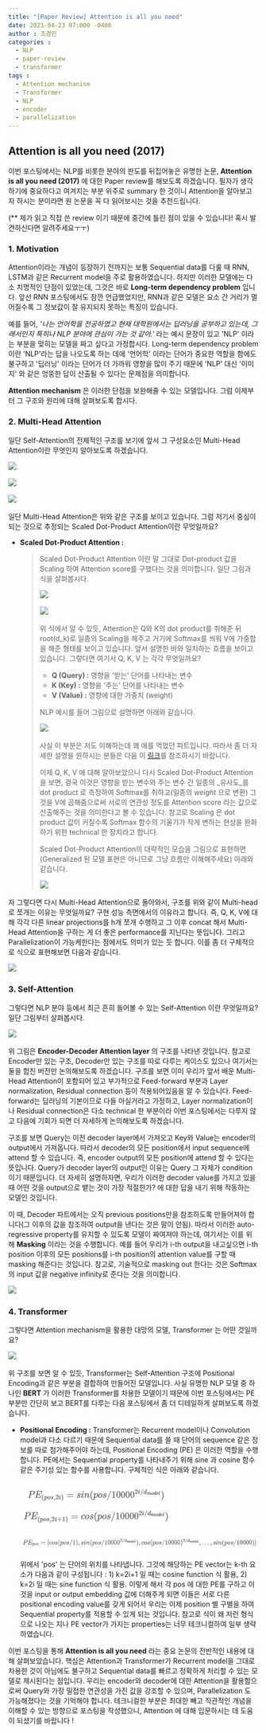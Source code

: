 ```yaml
---
title: "[Paper Review] Attention is all you need"
date: 2021-04-23 07:000 -0400
author : 조경민
categories :
  - NLP
  - paper-review
  - transformer
tags :
  - Attention mechanism
  - Transformer
  - NLP
  - encoder
  - parallelization
---
```


## Attention is all you need (2017)

이번 포스팅에서는 NLP를 비롯한 분야의 판도를 뒤집어놓은 유명한 논문, **Attention is all you need (2017)** 에 대한 Paper review를 해보도록 하겠습니다. 필자가 생각하기에 중요하다고 여겨지는 부분 위주로 summary 한 것이니 Attention을 알아보고자 하시는 분이라면 원 논문을 꼭 다 읽어보시는 것을 추천드립니다.

(** 제가 읽고 직접 쓴 review 이기 때문에 중간에 틀린 점이 있을 수 있습니다! 혹시 발견하신다면 알려주세요ㅜㅜ)



### 1. Motivation

Attention이라는 개념이 등장하기 전까지는 보통 Sequential data를 다룰 때 RNN, LSTM과 같은 Recurrent model을 주로 활용하였습니다. 하지만 이러한 모델에는 다소 치명적인 단점이 있었는데, 그것은 바로 **Long-term dependency problem** 입니다. 앞선 RNN 포스팅에서도 잠깐 언급했었지만, RNN과 같은 모델은 요소 간 거리가 멀어질수록 그 정보값이 잘 유지되지 못하는 특징이 있습니다.

예를 들어, _'나는 언어학을 전공하였고 현재 대학원에서는 딥러닝을 공부하고 있는데, 그래서인지 특히나 NLP 분야에 관심이 가는 것 같아.'_ 라는 예시 문장이 있고 'NLP' 이라는 부분을 맞히는 모델을 짜고 싶다고 가정합시다. Long-term dependency problem 이란 'NLP'라는 답을 나오도록 하는 데에 '언어학' 이라는 단어가 중요한 역할을 함에도 불구하고 '딥러닝' 이라는 단어가 더 가까워 영향을 많이 주기 때문에 'NLP' 대신 '이미지' 와 같은 엉뚱한 답이 산출될 수 있다는 문제점을 의미합니다.

**Attention mechanism** 은 이러한 단점을 보완해줄 수 있는 모델입니다. 그럼 이제부터 그 구조와 원리에 대해 살펴보도록 합시다.



### 2. Multi-Head Attention

일단 Self-Attention의 전체적인 구조를 보기에 앞서 그 구성요소인 Multi-Head Attention이란 무엇인지 알아보도록 하겠습니다.

![](https://pozalabs.github.io/assets/images/mha.PNG)

![](https://i0.wp.com/rubikscode.net/wp-content/uploads/2019/08/image-7.png?resize=549%2C115&ssl=1)

![](https://pozalabs.github.io/assets/images/multi%20head.png)



일단 Multi-Head Attention은 위와 같은 구조를 보이고 있습니다. 그럼 저기서 중심이 되는 것으로 추정되는 Scaled Dot-Product Attention이란 무엇일까요?



- **Scaled Dot-Product Attention :** 

  > Scaled Dot-Product Attention 이란 말 그대로 Dot-product 값을 Scaling 하여 Attention score를 구했다는 것을 의미합니다. 일단 그림과 식을 살펴봅시다.
  >
  > ![](https://pozalabs.github.io/assets/images/sdpa.PNG)
  >
  > ![](https://miro.medium.com/max/372/1*1K-KmzrFUZWh5aVu61Be1g.png)
  >
  > 위 식에서 알 수 있듯, Attention은 Q와 K의 dot product를 취해준 뒤 root(d_k)로 일종의 Scaling을 해주고 거기에 Softmax를 씌워 V에 가중합을 해준 형태를 보이고 있습니다. 앞서 설명한 바와 일치하는 흐름을 보이고 있습니다. 그렇다면 여기서 Q, K, V 는 각각 무엇일까요?
  >
  > - **Q (Query) :** 영향을 '받는' 단어를 나타내는 변수
  > - **K (Key) :** 영향을 '주는' 단어를 나타내는 변수
  > - **V (Value) :** 영향에 대한 가중치 (weight)
  >
  > NLP 예시를 들어 그림으로 설명하면 아래와 같습니다.
  >
  > ![](https://miro.medium.com/max/768/0*aSDmyoSXKgwkeaYO)
  >
  > 사실 이 부분은 저도 이해하는데 꽤 애를 먹었던 파트입니다. 따라서 좀 더 자세한 설명을 원하시는 분들은 다음 이 [링크](https://medium.com/@b.terryjack/deep-learning-the-transformer-9ae5e9c5a190)를 참조하시기 바랍니다.
  >
  > 이제 Q, K, V 에 대해 알아보았으니 다시 Scaled Dot-Product Attention을 보면, 결국 이것은 영향을 받는 변수와 주는 변수 간 일종의 _유사도_를 dot product 로 측정하여 Softmax를 취하고(일종의 _weight_ 으로 변환) 그것을 V에 곱해줌으로써 서로의 연관성 정도를 Attention score 라는 값으로 산출해주는 것을 의미한다고 볼 수 있습니다. 참고로 Scaling 은 dot product 값이 커질수록 Softmax 함수의 기울기가 작게 변하는 현상을 완화하기 위한 technical 한 장치라고 합니다.
  >
  > Scaled Dot-Product Attention의 대략적인 모습을 그림으로 표현하면 (Generalized 된 모델 표현은 아니므로 그냥 흐름만 이해해주세요) 아래와 같습니다.
  >
  > ![](https://wikidocs.net/images/page/22893/dotproductattention4_final.PNG)





자 그렇다면 다시 Multi-Head Attention으로 돌아와서, 구조를 위와 같이 Multi-head로 쪼개는 이유는 무엇일까요? 구현 성능 측면에서의 이유라고 합니다. 즉, Q, K, V에 대해 각각 다른 linear projections를 h개 쪼개 수행하고 그 이후 concat 해서 Multi-Head Attention을 구하는 게 더 좋은 performance를 지닌다는 뜻입니다. 그리고 Parallelization이 가능케한다는 점에서도 의미가 있는 듯 합니다. 이를 좀 더 구체적으로 식으로 표현해보면 다음과 같습니다.

![](https://pozalabs.github.io/assets/images/%EC%B0%A8%EC%9B%90.png)



### 3. Self-Attention

그렇다면 NLP 분야 등에서 최근 흔히 들어볼 수 있는 Self-Attention 이란 무엇일까요? 일단 그림부터 살펴봅시다.

![](https://pozalabs.github.io/assets/images/encoder-decoder%20attention.png)



위 그림은 **Encoder-Decoder Attention layer** 의 구조를 나타낸 것입니다. 참고로 Encoder만 있는 구조, Decoder만 있는 구조를 따로 다루는 케이스도 있으나 여기서는 둘을 합친 버전만 논의해보도록 하겠습니다. 구조를 보면 이미 우리가 앞서 배운 Multi-Head Attention이 포함되어 있고 부가적으로 Feed-forward 부분과 Layer normalization, Residual connection 등이 적용되어있음을 알 수 있습니다. Feed-forward는 딥러닝의 기본이므로 다들 아실거라고 가정하고, Layer normalization이나 Residual connection은 다소 technical 한 부분이라 이번 포스팅에서는 다루지 않고 다음에 기회가 되면 더 자세하게 논의해보도록 하겠습니다.

구조를 보면 Query는 이전 decoder layer에서 가져오고 Key와 Value는 encoder의 output에서 가져옵니다. 따라서 decoder의 모든 position에서 input sequence에 attend 할 수 있습니다. 즉, encoder output의 모든 position에 attend 할 수 있다는 뜻입니다. Query가 decoder layer의 output인 이유는 Query 그 자체가 condition이기 때문입니다. 더 자세히 설명하자면, 우리가 이러한 decoder value를 가지고 있을 때 어떤 것을 output으로 뱉는 것이 가장 적절한가? 에 대한 답을 내기 위해 작동하는 모델인 것입니다.

이 때, Decoder 파트에서는 오직 previous positions만을 참조하도록 만들어져야 합니다(그 이후의 값을 참조하여 output을 낸다는 것은 말이 안됨). 따라서 이러한 auto-regressive property를 유지할 수 있도록 모델이 짜여져야 하는데, 여기서는 이를 위해 **Masking** 이라는 것을 수행합니다. 예를 들어 우리가 i-th output을 내고싶으면 i-th position 이후의 모든 positions를 i-th position의 attention value를 구할 때 masking 해준다는 것입니다. 참고로, 기술적으로 masking out 한다는 것은 Softmax의 input 값을 negative infinity로 준다는 것을 의미합니다.

![](https://pozalabs.github.io/assets/images/masking.png)



### 4. Transformer

그렇다면 Attention mechanism을 활용한 대망의 모델, Transformer 는 어떤 것일까요?

![](https://pozalabs.github.io/assets/images/archi2.png)

위 구조를 보면 알 수 있듯, Transformer는 Self-Attention 구조에 Positional Encoding과 같은 부분을 결합하여 만들어진 모델입니다. 사실 유명한 NLP 모델 중 하나인 **BERT** 가 이러한 Transformer를 차용한 모델이기 때문에 이번 포스팅에서는 PE 부분만 간단히 보고 BERT를 다루는 다음 포스팅에서 좀 더 디테일하게 살펴보도록 하겠습니다.



- **Positional Encoding :** Transformer는 Recurrent model이나 Convolution model과 다소 다르기 때문에 Sequential data를 쓸 때 단어의 sequence 같은 정보를 따로 첨가해주어야 하는데, Positional Encoding (PE) 은 이러한 역할을 수행합니다. PE에서는 Sequential property를 나타내주기 위해 sine 과 cosine 함수 같은 주기성 있는 함수를 사용합니다. 구체적인 식은 아래와 같습니다.

  ![pos1](/assets/pos1.jpg)
  
  ![pos2](/assets/pos2.jpg)

  위에서 'pos' 는 단어의 위치를 나타냅니다. 그것에 해당하는 PE vector는 k-th 요소가 다음과 같이 구성됩니다 : 1) k=2i+1 일 때는 cosine function 식 활용, 2) k=2i 일 때는 sine function 식 활용. 이렇게 해서 각 pos 에 대한 PE를 구하고 이것을 input or output embedding 값에 더해주게 되면 이들은 서로 다른 positional encoding value를 갖게 되어서 우리는 이제 position 별 구별을 하여 Sequential property를 적용할 수 있게 되는 것입니다. 참고로 식이 왜 저런 형식으로 나오는 지나 PE vector가 가지는 properties는 너무 테크니컬하여 일부 생략하였습니다. 



이번 포스팅을 통해 **Attention is all you need** 라는 중요 논문의 전반적인 내용에 대해 살펴보았습니다. 핵심은 Attention과 Transformer가 Recurrent model을 그대로 차용한 것이 아님에도 불구하고 Sequential data를 빠르고 정확하게 처리할 수 있는 모델로 제시된다는 점입니다. 우리는 encoder와 decoder에 대한 Attention을 활용함으로써 Query와 가장 밀접한 연관성을 가진 값을 강조할 수 있으며, Parallelization 도 가능해졌다는 것을 기억해야 합니다. 테크니컬한 부분은 최대한 빼고 직관적인 개념을 이해할 수 있는 방향으로 포스팅을 작성했으니, Attention 에 대해 입문하시는 데 도움이 되셨기를 바랍니다 !

